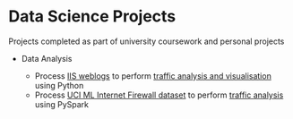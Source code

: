 # Data Science Projects
Projects completed as part of university coursework and personal projects

* Data Analysis

  * Process [IIS weblogs](https://github.com/e-s-ball/Data-Science-Projects/tree/main/data) to perform [traffic analysis and visualisation](https://github.com/e-s-ball/Data-Science-Projects/blob/main/weblog_analysis_python.ipynb) using Python
  * Process [UCI ML Internet Firewall dataset](https://archive.ics.uci.edu/ml/datasets/Internet+Firewall+Data) to perform [traffic analysis](https://github.com/e-s-ball/Data-Science-Projects/blob/main/firewall_logs_analysis_pyspark.ipynb) using PySpark

